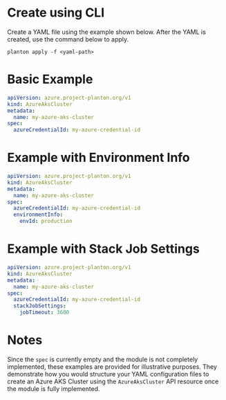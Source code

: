 # Create using CLI

Create a YAML file using the example shown below. After the YAML is created, use the command below to apply.

```shell
planton apply -f <yaml-path>
```

# Basic Example

```yaml
apiVersion: azure.project-planton.org/v1
kind: AzureAksCluster
metadata:
  name: my-azure-aks-cluster
spec:
  azureCredentialId: my-azure-credential-id
```

# Example with Environment Info

```yaml
apiVersion: azure.project-planton.org/v1
kind: AzureAksCluster
metadata:
  name: my-azure-aks-cluster
spec:
  azureCredentialId: my-azure-credential-id
  environmentInfo:
    envId: production
```

# Example with Stack Job Settings

```yaml
apiVersion: azure.project-planton.org/v1
kind: AzureAksCluster
metadata:
  name: my-azure-aks-cluster
spec:
  azureCredentialId: my-azure-credential-id
  stackJobSettings:
    jobTimeout: 3600
```

# Notes

Since the `spec` is currently empty and the module is not completely implemented, these examples are provided for illustrative purposes. They demonstrate how you would structure your YAML configuration files to create an Azure AKS Cluster using the `AzureAksCluster` API resource once the module is fully implemented.
